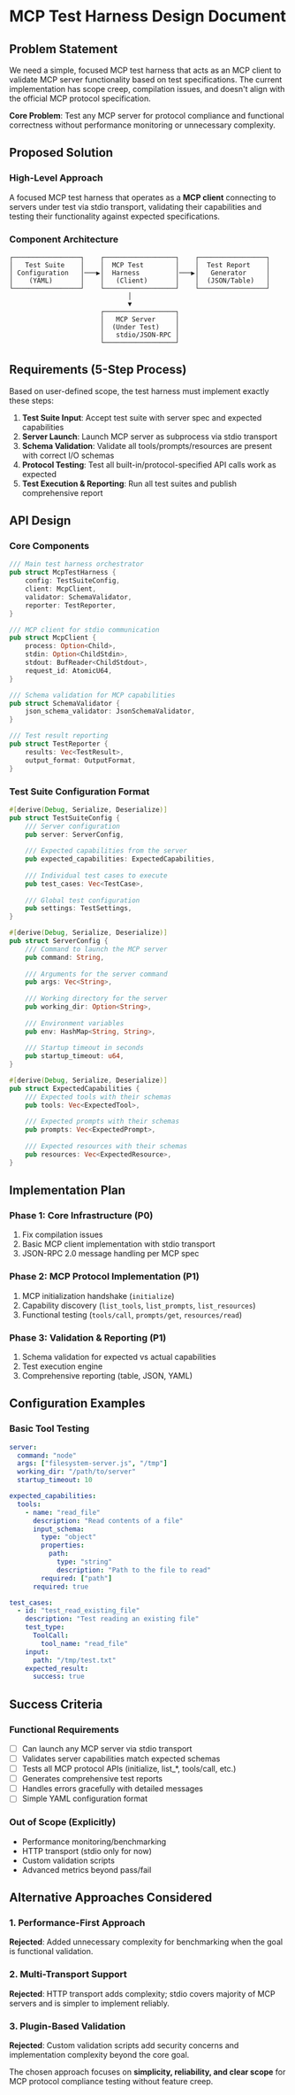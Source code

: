 # MCP Test Harness Design Document

## Problem Statement

We need a simple, focused MCP test harness that acts as an MCP client to validate MCP server functionality based on test specifications. The current implementation has scope creep, compilation issues, and doesn't align with the official MCP protocol specification.

**Core Problem**: Test any MCP server for protocol compliance and functional correctness without performance monitoring or unnecessary complexity.

## Proposed Solution

### High-Level Approach

A focused MCP test harness that operates as a **MCP client** connecting to servers under test via stdio transport, validating their capabilities and testing their functionality against expected specifications.

### Component Architecture

```
┌─────────────────┐    ┌──────────────────┐    ┌─────────────────┐
│   Test Suite    │    │  MCP Test        │    │  Test Report    │
│ Configuration   │───▶│  Harness         │───▶│   Generator     │
│    (YAML)       │    │   (Client)       │    │  (JSON/Table)   │
└─────────────────┘    └──────────────────┘    └─────────────────┘
                              │
                              ▼
                       ┌──────────────────┐
                       │   MCP Server     │
                       │  (Under Test)    │
                       │   stdio/JSON-RPC │
                       └──────────────────┘
```

## Requirements (5-Step Process)

Based on user-defined scope, the test harness must implement exactly these steps:

1. **Test Suite Input**: Accept test suite with server spec and expected capabilities
2. **Server Launch**: Launch MCP server as subprocess via stdio transport  
3. **Schema Validation**: Validate all tools/prompts/resources are present with correct I/O schemas
4. **Protocol Testing**: Test all built-in/protocol-specified API calls work as expected
5. **Test Execution & Reporting**: Run all test suites and publish comprehensive report

## API Design

### Core Components

```rust
/// Main test harness orchestrator
pub struct McpTestHarness {
    config: TestSuiteConfig,
    client: McpClient,
    validator: SchemaValidator,
    reporter: TestReporter,
}

/// MCP client for stdio communication
pub struct McpClient {
    process: Option<Child>,
    stdin: Option<ChildStdin>,
    stdout: BufReader<ChildStdout>,
    request_id: AtomicU64,
}

/// Schema validation for MCP capabilities
pub struct SchemaValidator {
    json_schema_validator: JsonSchemaValidator,
}

/// Test result reporting
pub struct TestReporter {
    results: Vec<TestResult>,
    output_format: OutputFormat,
}
```

### Test Suite Configuration Format

```rust
#[derive(Debug, Serialize, Deserialize)]
pub struct TestSuiteConfig {
    /// Server configuration
    pub server: ServerConfig,
    
    /// Expected capabilities from the server
    pub expected_capabilities: ExpectedCapabilities,
    
    /// Individual test cases to execute
    pub test_cases: Vec<TestCase>,
    
    /// Global test configuration
    pub settings: TestSettings,
}

#[derive(Debug, Serialize, Deserialize)]
pub struct ServerConfig {
    /// Command to launch the MCP server
    pub command: String,
    
    /// Arguments for the server command
    pub args: Vec<String>,
    
    /// Working directory for the server
    pub working_dir: Option<String>,
    
    /// Environment variables
    pub env: HashMap<String, String>,
    
    /// Startup timeout in seconds
    pub startup_timeout: u64,
}

#[derive(Debug, Serialize, Deserialize)]
pub struct ExpectedCapabilities {
    /// Expected tools with their schemas
    pub tools: Vec<ExpectedTool>,
    
    /// Expected prompts with their schemas
    pub prompts: Vec<ExpectedPrompt>,
    
    /// Expected resources with their schemas  
    pub resources: Vec<ExpectedResource>,
}
```

## Implementation Plan

### Phase 1: Core Infrastructure (P0)
1. Fix compilation issues
2. Basic MCP client implementation with stdio transport
3. JSON-RPC 2.0 message handling per MCP spec

### Phase 2: MCP Protocol Implementation (P1)
1. MCP initialization handshake (`initialize`)
2. Capability discovery (`list_tools`, `list_prompts`, `list_resources`)
3. Functional testing (`tools/call`, `prompts/get`, `resources/read`)

### Phase 3: Validation & Reporting (P1)
1. Schema validation for expected vs actual capabilities
2. Test execution engine
3. Comprehensive reporting (table, JSON, YAML)

## Configuration Examples

### Basic Tool Testing
```yaml
server:
  command: "node"
  args: ["filesystem-server.js", "/tmp"]
  working_dir: "/path/to/server"
  startup_timeout: 10

expected_capabilities:
  tools:
    - name: "read_file"
      description: "Read contents of a file"
      input_schema:
        type: "object"
        properties:
          path:
            type: "string"
            description: "Path to the file to read"
        required: ["path"]
      required: true

test_cases:
  - id: "test_read_existing_file"
    description: "Test reading an existing file"
    test_type:
      ToolCall:
        tool_name: "read_file"
    input:
      path: "/tmp/test.txt"
    expected_result:
      success: true
```

## Success Criteria

### Functional Requirements
- [ ] Can launch any MCP server via stdio transport
- [ ] Validates server capabilities match expected schemas  
- [ ] Tests all MCP protocol APIs (initialize, list_*, tools/call, etc.)
- [ ] Generates comprehensive test reports
- [ ] Handles errors gracefully with detailed messages
- [ ] Simple YAML configuration format

### Out of Scope (Explicitly)
- Performance monitoring/benchmarking  
- HTTP transport (stdio only for now)
- Custom validation scripts
- Advanced metrics beyond pass/fail

## Alternative Approaches Considered

### 1. Performance-First Approach
**Rejected**: Added unnecessary complexity for benchmarking when the goal is functional validation.

### 2. Multi-Transport Support  
**Rejected**: HTTP transport adds complexity; stdio covers majority of MCP servers and is simpler to implement reliably.

### 3. Plugin-Based Validation
**Rejected**: Custom validation scripts add security concerns and implementation complexity beyond the core goal.

The chosen approach focuses on **simplicity, reliability, and clear scope** for MCP protocol compliance testing without feature creep.

